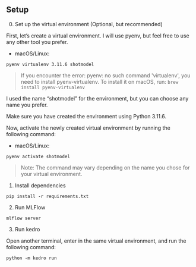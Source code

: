 ## Setup

0. Set up the virtual environment (Optional, but recommended)

First, let’s create a virtual environment. I will use pyenv, but feel free to use any other tool you prefer.

- macOS/Linux:
```shell
pyenv virtualenv 3.11.6 shotmodel
```

> If you encounter the error: pyenv: no such command 'virtualenv', you need to install pyenv-virtualenv. To install it on macOS, run: `brew install pyenv-virtualenv`

I used the name “shotmodel” for the environment, but you can choose any name you prefer.

Make sure you have created the environment using Python 3.11.6.

Now, activate the newly created virtual environment by running the following command:

- macOS/Linux:
```shell
pyenv activate shotmodel
```

> Note: The command may vary depending on the name you chose for your virtual environment.


1. Install dependencies

```shell
pip install -r requirements.txt
```

2. Run MLFlow

```shell
mlflow server
```

3. Run kedro

Open another terminal, enter in the same virtual environment, and run the following command:

```shell
python -m kedro run
```